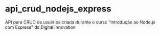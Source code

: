 # api_crud_nodejs_express 
API para CRUD de usuários criada durante o curso "Introdução ao Node.js com Express" da Digital Innovation
